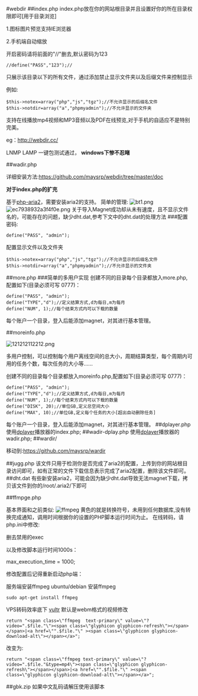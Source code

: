 #webdir
##index.php
index.php放在你的网站根目录并且设置好你的所在目录权限即可[用于目录浏览]

1.图标图片预览支持IE浏览器

2.手机端自动缩放

开启密码请将前面的"//"删去,默认密码为123
```
//define("PASS","123");//
```
只展示该目录以下的所有文件，通过添加禁止显示文件夹以及后缀文件来控制显示

例如:
```
$this->notex=array("php","js","tgz");//不允许显示的后缀名文件
$this->notdir=array("a","phpmyadmin");//不允许显示的文件夹
```

支持在线播放mp4视频和MP3音频以及PDF在线预览,对于手机的自适应不是特别完美。

eg：http://webdir.cc/

LNMP LAMP 一键包测试通过， **windows下惨不忍睹** 

##wadir.php

详细安装方法:https://github.com/maysrp/webdir/tree/master/doc


**对于index.php的扩充**

基于<a href="https://github.com/shiny/php-aria2">php-aria2</a>，需要安装aria2的支持。
简单的管理:
<img src="http://inory.net/images/2016/12/26/bt1.png" alt="bt1.png" border="0">
<img src="http://inory.net/images/2017/01/03/1561515.png" alt="ec7938932a3f4f0e.png" border="0">
关于导入Magnet成功却从未有速度，且不显示文件名的，可能存在的问题，缺少dht.dat,参考下文中的dht.dat的处理方法
###配置
密码:
```
define("PASS", "admin");
```
配置显示文件以及文件夹
```
$this->notex=array("php","js","tgz");//不允许显示的后缀名文件
$this->notdir=array("a","phpmyadmin");//不允许显示的文件夹
```
##more.php
###简单的多用户实现
创建不同的目录每个目录都放入more.php,配置如下(目录必须可写 0777)：
```
define("PASS", "admin");
define("TYPE","d");//定义结算方式,d为每日,m为每月
define("NUM", 1);//每个结束方式内可以下载的数量
```

每个账户一个目录，登入后能添加magnet，对其进行基本管理。

##moreinfo.php

<img src="http://inory.net/images/2016/12/27/121212112212.png" alt="121212112212.png" border="0" />

多用户控制，可以控制每个用户离线空间的总大小，周期结算类型，每个周期内可用的任务个数，每次任务的大小等......

创建不同的目录每个目录都放入moreinfo.php,配置如下(目录必须可写 0777)：
```
define("PASS", "admin");
define("TYPE","d");//定义结算方式,d为每日,m为每月
define("NUM", 1);//每个结束方式内可以下载的数量
define("DISK", 20);//单位GB,定义总空间大小
define("MAX", 10);//单位GB,定义每个任务的大小[超出自动删除任务]
```
每个账户一个目录，登入后能添加magnet，对其进行基本管理。
##dplayer.php
使用<a href="https://github.com/DIYgod/DPlayer">dplayer</a>播放器的index.php;
##wadir-dplay.php
使用<a href="https://github.com/DIYgod/DPlayer">dplayer</a>播放器的wadir.php;
##wardir/

移动到:https://github.com/maysrp/wardir

##jugg.php
该文件只用于检测你是否完成了aria2的配置，上传到你的网站根目录访问即可，如有正常的文件下载信息表示完成了aria2配置，删除该文件即可。
##dht.dat
有些新安装aria2，可能会因为缺少dht.dat导致无法magnet下载，拷贝该文件到你的/root/.aria2/下即可

##ffmpge.php

基本界面和之前类似:
![ffmpeg](http://git.oschina.net/uploads/images/2016/1219/040352_a973d056_700748.png "界面")
黄色的就是转换符号，未用到任何数据库,没有转换完成通知，调用时间根据你的设置的PHP脚本运行时间为止。
在线转码，请
php.ini中修改:

删去禁用的exec

以及修改脚本运行时间1000s：

max_execution_time = 1000; 

修改配置后记得重新启动php端：

服务端安装ffmpeg
ubuntu/debian 安装ffmpeg
```
sudo apt-get install ffmpeg
```
VPS转码效率底下
[vultr](http://git.oschina.net/uploads/images/2016/1219/035456_77bbf7bf_700748.png "转换速度")
默认是webm格式的视频修改

```
return "<span class=\"ffmpeg  text-primary\" value=\"?video=".$file."\"><span class=\"glyphicon glyphicon-refresh\"></span></span>|<a href=\"".$file."\" ><span class=\"glyphicon glyphicon-download-alt\"></span></a>";
```

改变为:


 ```
return "<span class=\"ffmpeg text-primary\" value=\"?video=".$file."&type=mp4\"><span class=\"glyphicon glyphicon-refresh\"></span></span>|<a href=\"".$file."\" ><span class=\"glyphicon glyphicon-download-alt\"></span></a>";
```

##gbk.zip
如果中文乱码请解压使用该脚本


